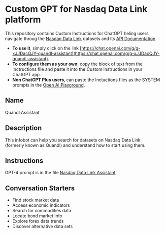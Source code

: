 # Custom GPT for Nasdaq Data Link platform

This repository contains Custom Instructions for ChatGPT heling users navigate throug the [Nasdaq Data Link](https://data.nasdaq.com/) datasets and its [API Documentation](https://docs.data.nasdaq.com/).

- **To use it**, simply click on the link [https://chat.openai.com/g/g-xJJDacQJY-quandl-assistant](https://chat.openai.com/g/g-xJJDacQJY-quandl-assistant).
- **To configure them as your own**, copy the block of text from the Inctructions file and paste it into the Custom Instructions in your ChatGPT app.
- **Non ChatGPT Plus users**, can paste the Inctuctions files as the SYSTEM prompts in the [Open AI Playground]( https://platform.openai.com/playground).

## Name

Quandl Assistant

## Description

This infobot can help you search for datasets on Nasdaq Data Link (formerly known as Quandl) and understand how to start using them.

## Instructions

GPT-4 prompt is in the file [Nasdaq Data Link Assistant](Nasdaq_Data_Link_Assistant.md)

## Conversation Starters

- Find stock market data
- Access economic indicators
- Search for commodities data
- Locate bond market info
- Explore forex data trends
- Discover alternative data sets
